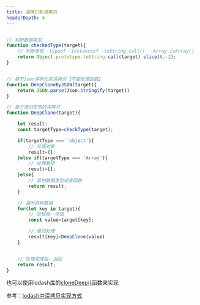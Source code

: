 ```yaml
---
title: 深拷贝和浅拷贝
headerDepth: 4
---
```




```js

// 判断数据类型
function checkedType(target){
    // 判断类型 -typeof -instanceof -toString.call()  -Array.isArray()
    return Object.prototype.toString.call(target).slice(8,-1);
}


// 基于Json序列化的深拷贝【不能处理函数】
function DeepCloneByJSON(target){
    return JSON.parse(Json.stringify(target))
}

// 基于递归思想的深拷贝
function DeepClone(target){

    let result;
    const targetType=checkType(target);

    if(targetType === 'object'){
        // 处理对象
        result={};
    }else if(targetType === 'Array'){
        // 处理数组
        result=[];
    }else{
        // 其他数据类型或者函数
        return result;
    }

    // 遍历目标数据
    for(let key in target){
        // 获取每一项值
        const value=target[key];

        // 递归处理
        result[key]=DeepClone(value)
    }


    // 处理完成后，返回
    return result;
}

```


也可以使用lodash库的[cloneDeep()](https://www.lodashjs.com/docs/lodash.cloneDeep#_clonedeepvalue)函数来实现


参考：[lodash中深拷贝实现方式](https://github.com/lodash/lodash/blob/master/cloneDeep.js)


